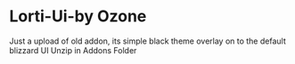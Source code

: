 # Lorti-Ui-by Ozone
Just a upload of old addon, its simple black theme overlay on to the default blizzard UI
Unzip in Addons Folder
